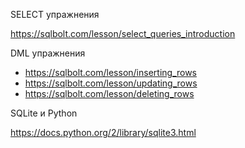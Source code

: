 SELECT упражнения

https://sqlbolt.com/lesson/select_queries_introduction

DML упражнения

* https://sqlbolt.com/lesson/inserting_rows
* https://sqlbolt.com/lesson/updating_rows
* https://sqlbolt.com/lesson/deleting_rows

SQLite и Python

https://docs.python.org/2/library/sqlite3.html

